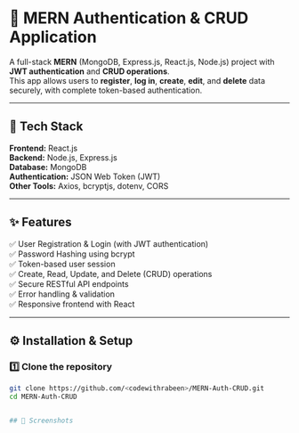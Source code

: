 # 🚀 MERN Authentication & CRUD Application

A full-stack **MERN** (MongoDB, Express.js, React.js, Node.js) project with **JWT authentication** and **CRUD operations**.  
This app allows users to **register**, **log in**, **create**, **edit**, and **delete** data securely, with complete token-based authentication.

---

## 🧩 Tech Stack

**Frontend:** React.js  
**Backend:** Node.js, Express.js  
**Database:** MongoDB  
**Authentication:** JSON Web Token (JWT)  
**Other Tools:** Axios, bcryptjs, dotenv, CORS

---

## ✨ Features

✅ User Registration & Login (with JWT authentication)  
✅ Password Hashing using bcrypt  
✅ Token-based user session  
✅ Create, Read, Update, and Delete (CRUD) operations  
✅ Secure RESTful API endpoints  
✅ Error handling & validation  
✅ Responsive frontend with React

---

## ⚙️ Installation & Setup

### 1️⃣ Clone the repository
```bash
git clone https://github.com/<codewithrabeen>/MERN-Auth-CRUD.git
cd MERN-Auth-CRUD


## 📸 Screenshots

